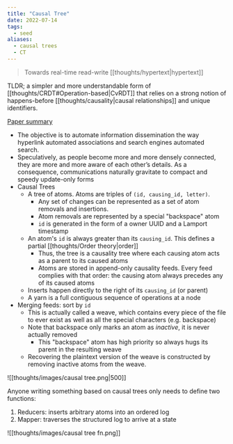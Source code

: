 ```yaml
---
title: "Causal Tree"
date: 2022-07-14
tags:
  - seed
aliases:
  - causal trees
  - CT
---
```


> Towards real-time read-write [[thoughts/hypertext|hypertext]]

TLDR; a simpler and more understandable form of [[thoughts/CRDT#Operation-based|CvRDT]] that relies on a strong notion of happens-before [[thoughts/causality|causal relationships]] and unique identifiers.

[Paper summary](https://citeseerx.ist.psu.edu/viewdoc/download?doi=10.1.1.627.5286&rep=rep1&type=pdf)

- The objective is to automate information dissemination the way hyperlink automated associations and search engines automated search.
- Speculatively, as people become more and more densely connected, they are more and more aware of each other’s details. As a consequence, communications naturally gravitate to compact and speedy update-only forms
- Causal Trees
  - A tree of atoms. Atoms are triples of `(id, causing_id, letter)`.
    - Any set of changes can be represented as a set of atom removals and insertions.
    - Atom removals are represented by a special "backspace" atom
    - `id` is generated in the form of a owner UUID and a Lamport timestamp
  - An atom's `id` is always greater than its `causing_id`. This defines a partial [[thoughts/Order theory|order]]
    - Thus, the tree is a causality tree where each causing atom acts as a parent to its caused atoms
    - Atoms are stored in append-only causality feeds. Every feed complies with that order: the causing atom always precedes any of its caused atoms
  - Inserts happen directly to the right of its `causing_id` (or parent)
  - A yarn is a full contiguous sequence of operations at a node
- Merging feeds: sort by `id`
  - This is actually called a weave, which contains every piece of the file to ever exist as well as all the special characters (e.g. backspace)
  - Note that backspace only marks an atom as _inactive_, it is never actually removed
    - This "backspace" atom has high priority so always hugs its parent in the resulting weave
  - Recovering the plaintext version of the weave is constructed by removing inactive atoms from the weave.

![[thoughts/images/causal tree.png|500]]

Anyone writing something based on causal trees only needs to define two functions:

1. Reducers: inserts arbitrary atoms into an ordered log
2. Mapper: traverses the structured log to arrive at a state

![[thoughts/images/causal tree fn.png]]
